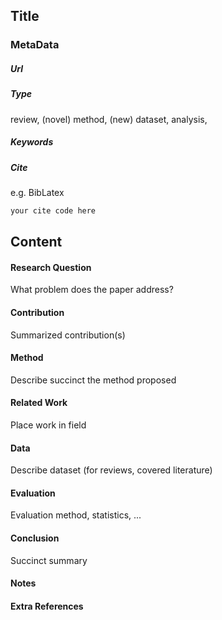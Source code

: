 ## Title

### MetaData
##### Url

##### Type
review, (novel) method, (new) dataset, analysis, 

##### Keywords 


##### Cite
e.g. BibLatex
```LaTex
your cite code here

```
## Content
#### Research Question
What problem does the paper address?

#### Contribution
Summarized contribution(s)

#### Method
Describe succinct the method proposed

#### Related Work
Place work in field

#### Data
Describe dataset (for reviews, covered literature)

#### Evaluation
Evaluation method, statistics, ...

#### Conclusion
Succinct summary

#### Notes

#### Extra References

